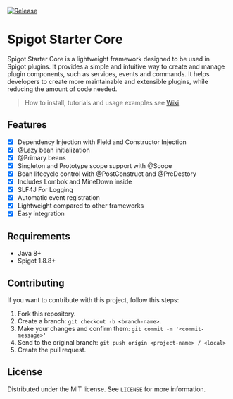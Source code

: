 [![Release](https://jitpack.io/v/dev.pk7r/spigot-starter-ioc.svg)](https://jitpack.io/#dev.pk7r/spigot-starter-core)

# Spigot Starter Core
Spigot Starter Core is a lightweight framework designed to be used in Spigot plugins. 
It provides a simple and intuitive way to create and manage plugin components, such as services, events and commands. 
It helps developers to create more maintainable and extensible plugins, while reducing the amount of code needed.

> How to install, tutorials and usage examples see [Wiki](https://github.com/pk7r/spigot-starter-core/wiki)

## Features

- [x] Dependency Injection with Field and Constructor Injection
- [x] @Lazy bean initialization
- [x] @Primary beans
- [x] Singleton and Prototype scope support with @Scope
- [x] Bean lifecycle control with @PostConstruct and @PreDestory
- [x] Includes Lombok and MineDown inside
- [x] SLF4J For Logging
- [x] Automatic event registration 
- [x] Lightweight compared to other frameworks
- [x] Easy integration

## Requirements

- Java 8+
- Spigot 1.8.8+

## Contributing

If you want to contribute with this project, follow this steps:

1. Fork this repository.
2. Create a branch: `git checkout -b <branch-name>`.
3. Make your changes and confirm them: `git commit -m '<commit-message>'`
4. Send to the original branch: `git push origin <project-name> / <local>`
5. Create the pull request.

## License

Distributed under the MIT license. See ``LICENSE`` for more information.
